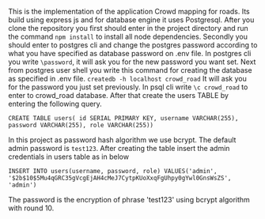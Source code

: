 This is the implementation of the application Crowd mapping for roads.
Its build using express js and for database engine it uses Postgresql.
After you clone the repository you first should enter in the project directory and run the command `npm install` to install all node dependencies.
Secondly you should enter to postgres cli and change the postgres password according to what you have specified as database password on .env file.
In postgres cli you write `\password`, it will ask you for the new password you want set.
Next from postgres user shell you write this command for creating the database as specified in .env file. `createdb -h localhost crowd_road`
It will ask you for the password you just set previously.
In psql cli write `\c crowd_road` to enter to crowd_road database.
After that create the users TABLE by entering the following query.

`CREATE TABLE users(
  id SERIAL PRIMARY KEY,
  username VARCHAR(255),
  password VARCHAR(255),
  role VARCHAR(255))
`

In this project as password hash algorithm we use bcrypt.
The default admin password is `test123`. 
After creating the table insert the admin credentials in users table as in below

`INSERT INTO users(username, password, role) VALUES('admin', '$2b$10$5Mu4qGRC35gVcgEjAH4cMeJ7CytpKUoXxqFgUhpy0gYwl0GnsWsZS', 'admin')`

The password is the encryption of phrase 'test123' using bcrypt algorithm with round 10.

